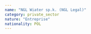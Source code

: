 ```yaml
---
name: "NGL Wiater sp.k. (NGL Legal)"
category: private_sector
nature: "Entreprise"
nationality: POL
---
```

    